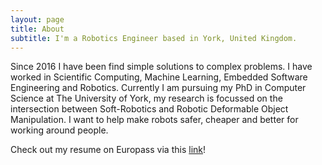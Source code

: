 ```yaml
---
layout: page
title: About
subtitle: I'm a Robotics Engineer based in York, United Kingdom.
---
```


Since 2016 I have been find simple solutions to complex problems.
I have worked in Scientific Computing, Machine Learning, Embedded Software Engineering and Robotics.
Currently I am pursuing my PhD in Computer Science at The University of York, my research is focussed on
the intersection between Soft-Robotics and Robotic Deformable Object Manipulation. I want to help make robots
safer, cheaper and better for working around people. 

Check out my resume on Europass via this [link](https://europa.eu/europass/eportfolio/api/eprofile/eures/cv/65fb383327b81646aa39a3d7)!